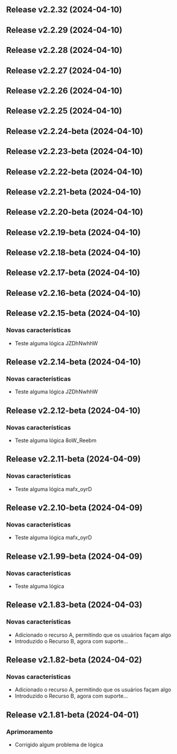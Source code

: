 ## Release v2.2.32 (2024-04-10)

## Release v2.2.29 (2024-04-10)

## Release v2.2.28 (2024-04-10)

## Release v2.2.27 (2024-04-10)

## Release v2.2.26 (2024-04-10)

## Release v2.2.25 (2024-04-10)

## Release v2.2.24-beta (2024-04-10)

## Release v2.2.23-beta (2024-04-10)

## Release v2.2.22-beta (2024-04-10)

## Release v2.2.21-beta (2024-04-10)

## Release v2.2.20-beta (2024-04-10)

## Release v2.2.19-beta (2024-04-10)

## Release v2.2.18-beta (2024-04-10)

## Release v2.2.17-beta (2024-04-10)

## Release v2.2.16-beta (2024-04-10)

## Release v2.2.15-beta (2024-04-10)

### Novas características

- Teste alguma lógica JZDhNwhhW

## Release v2.2.14-beta (2024-04-10)

### Novas características

- Teste alguma lógica JZDhNwhhW

## Release v2.2.12-beta (2024-04-10)

### Novas características

- Teste alguma lógica 8oW_Reebm

## Release v2.2.11-beta (2024-04-09)

### Novas características

- Teste alguma lógica mafx_oyrD

## Release v2.2.10-beta (2024-04-09)

### Novas características

- Teste alguma lógica mafx_oyrD

## Release v2.1.99-beta (2024-04-09)

### Novas características

- Teste alguma lógica

## Release v2.1.83-beta (2024-04-03)

### Novas características

- Adicionado o recurso A, permitindo que os usuários façam algo
- Introduzido o Recurso B, agora com suporte...

## Release v2.1.82-beta (2024-04-02)

### Novas características

- Adicionado o recurso A, permitindo que os usuários façam algo
- Introduzido o Recurso B, agora com suporte...

## Release v2.1.81-beta (2024-04-01)

### Aprimoramento

- Corrigido algum problema de lógica
